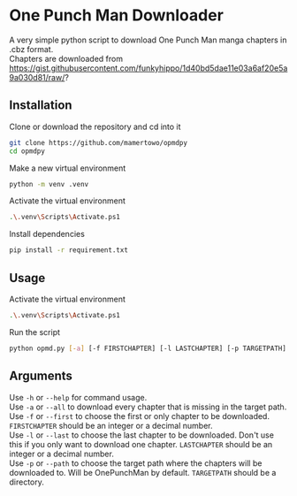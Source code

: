 # One Punch Man Downloader
A very simple python script to download One Punch Man manga chapters in .cbz format.\
Chapters are downloaded from https://gist.githubusercontent.com/funkyhippo/1d40bd5dae11e03a6af20e5a9a030d81/raw/?

## Installation
Clone or download the repository and cd into it
```bash
git clone https://github.com/mamertowo/opmdpy
cd opmdpy
```
Make a new virtual environment
```bash
python -m venv .venv
```
Activate the virtual environment
```bash
.\.venv\Scripts\Activate.ps1
```
Install dependencies
```bash
pip install -r requirement.txt
```

## Usage
Activate the virtual environment
```bash
.\.venv\Scripts\Activate.ps1
```
Run the script
```bash
python opmd.py [-a] [-f FIRSTCHAPTER] [-l LASTCHAPTER] [-p TARGETPATH] [-h]
```

## Arguments
Use `-h` or `--help` for command usage.\
Use `-a` or `--all` to download every chapter that is missing in the target path.\
Use `-f` or `--first` to choose the first or only chapter to be downloaded. `FIRSTCHAPTER` should be an integer or a decimal number.\
Use `-l` or `--last` to choose the last chapter to be downloaded. Don't use this if you only want to download one chapter. `LASTCHAPTER` should be an integer or a decimal number.\
Use `-p` or `--path` to choose the target path where the chapters will be downloaded to. Will be OnePunchMan by default. `TARGETPATH` should be a directory.
